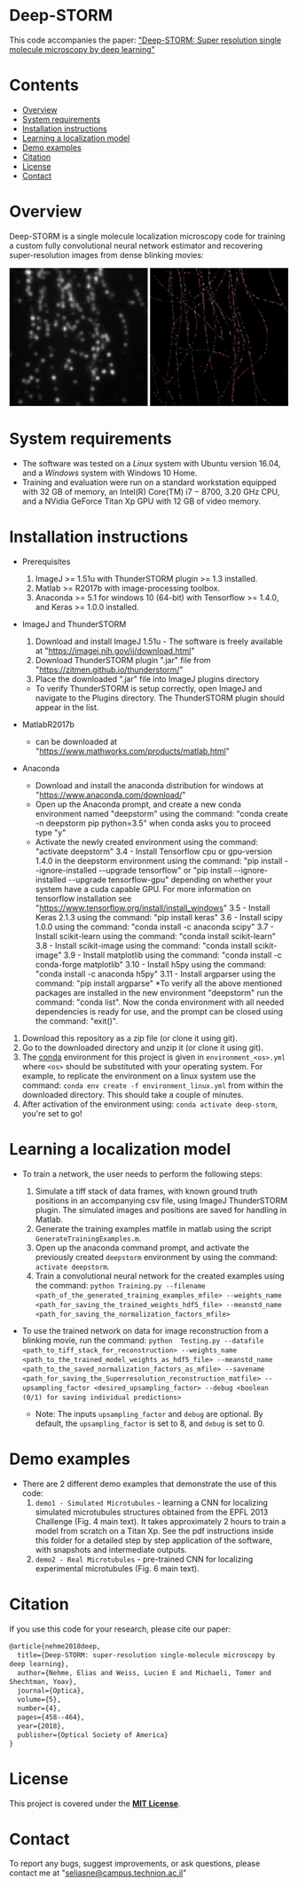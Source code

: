 # Deep-STORM

This code accompanies the paper: ["Deep-STORM: Super resolution single molecule microscopy by deep learning"](https://www.osapublishing.org/optica/fulltext.cfm?uri=optica-5-4-458&id=385495)

# Contents

- [Overview](#overview)
- [System requirements](#system-requirements)
- [Installation instructions](#installation-instructions)
- [Learning a localization model](#learning-a-localization-model)
- [Demo examples](#demo-examples)
- [Citation](#citation)
- [License](#license)
- [Contact](#contact)

# Overview

Deep-STORM is a single molecule localization microscopy code for training a custom fully convolutional neural network estimator and recovering super-resolution images from dense blinking movies:

![](Figures/DemoExpData.gif "This movie shows representative experimental frames from the EPFL challenge website with localizations overliad as red dots (Fig. 5c main text).")

# System requirements

* The software was tested on a *Linux* system with Ubuntu version 16.04, and a *Windows* system with Windows 10 Home.  
* Training and evaluation were run on a standard workstation equipped with 32 GB of memory, an Intel(R) Core(TM) i7 − 8700, 3.20 GHz CPU, and a NVidia GeForce Titan Xp GPU with 12 GB of video memory.

# Installation instructions

* Prerequisites
    1. ImageJ >= 1.51u with ThunderSTORM plugin >= 1.3 installed.
    2. Matlab >= R2017b with image-processing toolbox.
    3. Anaconda >= 5.1 for windows 10 (64-bit) with Tensorflow >= 1.4.0, and Keras >= 1.0.0 installed.

* ImageJ and ThunderSTORM
    1. Download and install ImageJ 1.51u - The software is freely available at "https://imagej.nih.gov/ij/download.html"
    2. Download ThunderSTORM plugin ".jar" file from "https://zitmen.github.io/thunderstorm/"
    3. Place the downloaded ".jar" file into ImageJ plugins directory
    * To verify ThunderSTORM is setup correctly, open ImageJ and navigate to the Plugins directory. The ThunderSTORM plugin should appear in the list.

* MatlabR2017b 
    * can be downloaded at "https://www.mathworks.com/products/matlab.html"

* Anaconda
    * Download and install the anaconda distribution for windows at "https://www.anaconda.com/download/"
    * Open up the Anaconda prompt, and create a new conda environment named "deepstorm" using the command: "conda create -n deepstorm pip python=3.5"
    when conda asks you to proceed type "y"
    * Activate the newly created environment using the command: "activate deepstorm"
	3.4  - Install Tensorflow cpu or gpu-version 1.4.0 in the deepstorm environment using the command: "pip install --ignore-installed --upgrade tensorflow" or
	       "pip install --ignore-installed --upgrade tensorflow-gpu" depending on whether your system have a cuda capable GPU.
	       For more information on tensorflow installation see "https://www.tensorflow.org/install/install_windows"
	3.5  - Install Keras 2.1.3 using the command: "pip install keras"
	3.6  - Install scipy 1.0.0 using the command: "conda install -c anaconda scipy"
	3.7  - Install scikit-learn using the command: "conda install scikit-learn"
	3.8  - Install scikit-image using the command: "conda install scikit-image"
	3.9  - Install matplotlib using the command: "conda install -c conda-forge matplotlib"
	3.10 - Install h5py using the command: "conda install -c anaconda h5py"
	3.11 - Install argparser using the command: "pip install argparse"
	*To verify all the above mentioned packages are installed in the new environment "deepstorm" run the command: "conda list".
	Now the conda environment with all needed dependencies is ready for use, and the prompt can be closed using the command: "exit()".
 
 
 
1. Download this repository as a zip file (or clone it using git).
2. Go to the downloaded directory and unzip it (or clone it using git).
3. The [conda](https://docs.conda.io/en/latest/) environment for this project is given in `environment_<os>.yml` where `<os>` should be substituted with your operating system. For example, to replicate the environment on a linux system use the command: `conda env create -f environment_linux.yml` from within the downloaded directory.
This should take a couple of minutes.
4. After activation of the environment using: `conda activate deep-storm`, you're set to go!



# Learning a localization model

* To train a network, the user needs to perform the following steps:
    1. Simulate a tiff stack of data frames, with known ground truth positions in an accompanying csv file, using ImageJ ThunderSTORM plugin. The simulated images and positions are saved for handling in Matlab.
    2. Generate the training examples matfile in matlab using the script `GenerateTrainingExamples.m`.
    3. Open up the anaconda command prompt, and activate the previously created `deepstorm` environment by using the command: `activate deepstorm`.
    4. Train a convolutional neural network for the created examples using the command: `python Training.py --filename <path_of_the_generated_training_examples_mfile> --weights_name <path_for_saving_the_trained_weights_hdf5_file> --meanstd_name <path_for_saving_the_normalization_factors_mfile>`

* To use the trained network on data for image reconstruction from a blinking movie, run the command: `python  Testing.py --datafile <path_to_tiff_stack_for_reconstruction> --weights_name <path_to_the_trained_model_weights_as_hdf5_file> --meanstd_name <path_to_the_saved_normalization_factors_as_mfile> --savename <path_for_saving_the_Superresolution_reconstruction_matfile> --upsampling_factor <desired_upsampling_factor> --debug <boolean (0/1) for saving individual predictions>`
    * Note: The inputs `upsampling_factor` and `debug` are optional. By default, the `upsampling_factor` is set to 8, and `debug` is set to 0.
 
# Demo examples
 
* There are 2 different demo examples that demonstrate the use of this code:
    1. `demo1 - Simulated Microtubules` - learning a CNN for localizing simulated microtubules structures obtained from the EPFL 2013 Challenge (Fig. 4 main text). It takes approximately 2 hours to train a model from scratch on a Titan Xp. See the pdf instructions inside this folder for a detailed step by step application of the software, with snapshots and intermediate outputs.
    2. `demo2 - Real Microtubules` - pre-trained CNN for localizing experimental microtubules (Fig. 6 main text).

# Citation

If you use this code for your research, please cite our paper:
```
@article{nehme2018deep,
  title={Deep-STORM: super-resolution single-molecule microscopy by deep learning},
  author={Nehme, Elias and Weiss, Lucien E and Michaeli, Tomer and Shechtman, Yoav},
  journal={Optica},
  volume={5},
  number={4},
  pages={458--464},
  year={2018},
  publisher={Optical Society of America}
}
```

# License
 
This project is covered under the [**MIT License**](https://github.com/EliasNehme/Deep-STORM/blob/master/LICENSE).

# Contact

To report any bugs, suggest improvements, or ask questions, please contact me at "seliasne@campus.technion.ac.il"
